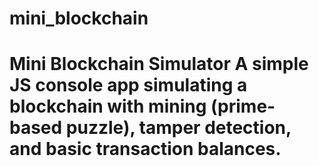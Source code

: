# mini_blockchain
# Mini Blockchain Simulator  A simple JS console app simulating a blockchain with mining (prime-based puzzle), tamper detection, and basic transaction balances.
